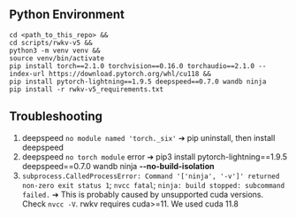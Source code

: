 ## Python Environment

```
cd <path_to_this_repo> &&
cd scripts/rwkv-v5 &&
python3 -m venv venv &&
source venv/bin/activate
pip install torch==2.1.0 torchvision==0.16.0 torchaudio==2.1.0 --index-url https://download.pytorch.org/whl/cu118 &&
pip install pytorch-lightning==1.9.5 deepspeed==0.7.0 wandb ninja
pip install -r rwkv-v5_requirements.txt
```

## Troubleshooting
1. deepspeed `no module named 'torch._six'` &#x2794; pip uninstall, then install deepspeed
2. deepspeed `no torch module` error &#x2794; pip3 install pytorch-lightning==1.9.5 deepspeed==0.7.0 wandb ninja **--no-build-isolation**
3. `subprocess.CalledProcessError: Command '['ninja', '-v']' returned non-zero exit status 1`; `nvcc fatal`; `ninja: build stopped: subcommand failed.` &#x2794; This is probably caused by unsupported cuda versions. Check `nvcc -V`. rwkv requires cuda>=11. We used cuda 11.8
